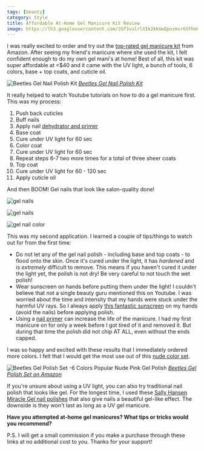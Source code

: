 ```yaml
---
tags: [beauty]
category: Style
title: Affordable At-Home Gel Manicure Kit Review
image: https://lh3.googleusercontent.com/2Gf3vulrlXIk2kkUwQpozmsrGtFhmO19KHWZFEODIn25T620pWn2sayDB551tsAFD_-YAvTYWrmgCN06u1ziw9Xki2XO9Uenr1tSb9zn6tFyDXZE5-pjKsacKjjguAV3-lUL6mCdMZ16pDv-R_CqykhoURV-jmgLORpOH6855BURBP06Ir2KQY7fC-oSV_IrVj9zS0CZPNMwjNGNj3kz3RO7Vi_FWu2BGjwEOcZOlcROgg2u_6sXnwRuyJ2uEuyUkehUaRZNMf_pPlBFOswF4pjRnujylgfMx9YpAHKpywyBVtG4sneHLh1dRA9CTfEdqMganhIdVH1JG953qcgrC0pK7n9GKKXBAoKu6AhQWDun2kqVxvipxtLvtKmoNs3KKbi-fUifDRZq_Bfqicdlw4hbZmum6JxgshxHuOOWqye5v5NLJgYSHprIHs9blMlEx7Or9GRmze4hfiOT3sqSeltNbRPz8p_WHgVGrrqUJtf4GFvsrvNbuZ7yaRtdm1_sbbUbAuQyCa3EvTFXcd79q-6PnZXdj2jZcZ1wmeEG4YnhKDjDK5vLffkvkUwCAjcoFka4W_h4D-YqCN2PoEEA1L-u3VYurvWmfjmLPN8miHDORyjQlNFFn5fw_lhAzNw9shSFwIHSvRUj9S5w82oYdqLSATqQsXxQTniHBVPvSsZkIrdU4YLLoZ0gtf5hFce0C00A8Fbz2v-04_fiVM6qo3Fzz91F6IxhQr233jIqNBEKSEFT6QeExRButNC0Rp0usf8mfm4WBXTKYWRrmL0=w738-h984-no?authuser=0
---
```


I was really excited to order and try out the [top-rated gel manicure kit](https://amzn.to/3j2Y08U) from Amazon. After seeing my friend's manicure where she used the kit, I felt confident enough to do my own gel mani's at home! Best of all, this kit was super affordable at <$40 and it came with the UV light, a bunch of tools, 6 colors, base + top coats, and cuticle oil.

![Beetles Gel Nail Polish Kit](https://m.media-amazon.com/images/I/71NXtfk55fL._AC_SL1490_.jpg)
*[Beetles Gel Nail Polish Kit](https://amzn.to/3j2Y08U)*

It really helped to watch Youtube tutorials on how to do a gel manicure first. This was my process:

1. Push back cuticles
2. Buff nails
3. Apply nail [dehydrator and primer](https://amzn.to/3fcwgxa)
4. Base coat
5. Cure under UV light for 60 sec
6. Color coat
7. Cure under UV light for 60 sec
8. Repeat steps 6-7 two more times for a total of three sheer coats
9. Top coat
10. Cure under UV light for 60 - 120 sec
11. Apply cuticle oil

And then BOOM! Gel nails that look like salon-quality done!

![gel nails](https://lh3.googleusercontent.com/2Gf3vulrlXIk2kkUwQpozmsrGtFhmO19KHWZFEODIn25T620pWn2sayDB551tsAFD_-YAvTYWrmgCN06u1ziw9Xki2XO9Uenr1tSb9zn6tFyDXZE5-pjKsacKjjguAV3-lUL6mCdMZ16pDv-R_CqykhoURV-jmgLORpOH6855BURBP06Ir2KQY7fC-oSV_IrVj9zS0CZPNMwjNGNj3kz3RO7Vi_FWu2BGjwEOcZOlcROgg2u_6sXnwRuyJ2uEuyUkehUaRZNMf_pPlBFOswF4pjRnujylgfMx9YpAHKpywyBVtG4sneHLh1dRA9CTfEdqMganhIdVH1JG953qcgrC0pK7n9GKKXBAoKu6AhQWDun2kqVxvipxtLvtKmoNs3KKbi-fUifDRZq_Bfqicdlw4hbZmum6JxgshxHuOOWqye5v5NLJgYSHprIHs9blMlEx7Or9GRmze4hfiOT3sqSeltNbRPz8p_WHgVGrrqUJtf4GFvsrvNbuZ7yaRtdm1_sbbUbAuQyCa3EvTFXcd79q-6PnZXdj2jZcZ1wmeEG4YnhKDjDK5vLffkvkUwCAjcoFka4W_h4D-YqCN2PoEEA1L-u3VYurvWmfjmLPN8miHDORyjQlNFFn5fw_lhAzNw9shSFwIHSvRUj9S5w82oYdqLSATqQsXxQTniHBVPvSsZkIrdU4YLLoZ0gtf5hFce0C00A8Fbz2v-04_fiVM6qo3Fzz91F6IxhQr233jIqNBEKSEFT6QeExRButNC0Rp0usf8mfm4WBXTKYWRrmL0=w738-h984-no?authuser=0)

![gel nails](https://lh3.googleusercontent.com/gZSh2xCBQzuORKKVYRCRp4DyCdJy4JHxcoJ1MNeBx573GzNusVAhLDB3Shl4cvcfSz6y3gYmtsBexoViIoBZwX-RmieyIi9TaLOqM4lmGAj5g3iXhM4hDcenzUzyY8qBZ5ppUmfVp2Be1Fe6HzgkaqwWUXs9w2QFlkyQmpXMYq76ID4V__38vAjWKQa7vwP9Dd-IyCmu4zKNoGWhmuZarnjqkkQi48dyTgNaa11CFoB706sCx_NU2EfEN3cdvbxTSqKMeR8YvLhZ1FXk-esJEoa6wtwKXOcuj0CLa2xxOJM5pntvuYmCnkZMOwpkX6eBh027Zw9Rn_KTeHJqxFLFbSe5EVdngwojRktJ1fOD_fyY46vbaU_MchdYZSQNAcp8y3I_LkpKvH1IBvM98WXR7HcBAuiK9A3ukwWF8LxlEfQEzXrXYYSxIyuUng0tEhBrgUSbh6aPOCQ1R1qn-JoPeQjj8e3Gb-kb0X4Ghjg38_CqOa6nAHNxu_eu9xk7xsGkR0LWyzSUakWsmqk5H7dEFDW7VyWHBMWcNh9UOeQRz-DCCNcI43GHxY0AybqntvP6ewUsXWSbMvq6Vf4ymiFeKkU4c0-nI4TQVocpOiy74-IiftkFlK8R6oXtUWeU62IUUZ2-9K3nwAdGZT5uAs_EAMDF4hF5QDfBa8Rg-IV-neMcW8Dh0mAg1QACtFHvf8KTdKe5GCsBKRSz3l9Pu8w7yKEJKaQeHArcXVI-4FjqzaIqgkXR3BliXJb68-PVFK3RpvLfgLkGD1diSUcWnWE=w738-h984-no?authuser=0)

![gel nail color](https://lh3.googleusercontent.com/p8qDNOtn1oYFLypZuygCk7GZUppkgh4r5wbPaG6KmrVMh86W1gj0xyZkcN0y0qAK_7dqCSKtQCy6g-FQag6_l_HCH1n20mE2uBSs5s9Sa1Qebc6162gKAWc5Lx1MY0LsSrWAJjVOlJhsakcWeUWxZbbQOkDAzQ8hWQ5u85ygBBOcMWeokc2-hWR-EgoDnh6CKiuGB0PdjUgdAVtD92FK0TFLOA03vROu4j5rX7Ri8I60g9aXe-hNOUuggLisGTFKBhJeaju9yu44xBNQJ4ElAzBjgueS50sRo08JeOlo7VZ26P4NCeEdRRJb1uQCnrmQVL2t1xK53TgPA-xrHOZ29oCghCiMm1GWeyosz7gLxGMTWLXJ0UUf8PkEQRVSaMXhRWRAT_bPRhGxrnLSj9JCPVbS1WrqPeeB7wtU2EZbc3mskT_PEJFJ3rUu3tvxnHN5fQfIIvkzKX0lGDwCr16L9Mw-lAXBDYVn3zF70Y1UMPcIPA99umMsbhCwe0s0qTOiYxVcLicN_gyxIUZKS6gNjm8hZcU80xxUG7jIJaQC1DKDk7mvgok4iEWWr0UsXVzsZevwlw37TjwZo7CF7ep3kPHaVtUzZE638x_2MNmvVbYcGhkhQePKIRTBaFSNjb-aRjruxjILep_d3LTNe091bPEzUYa_KHOapJyl4jYi15fkOTShBIHLLStuawzSdlcs_W2uToIo5kORT-mEXhhPBzNYKjbE6ZdvKCUHk69iIHlJHo9gX3hghE-98GQX6p4HHsNGa_8tNn6-z8reF1U=w738-h984-no?authuser=0)

This was my second application. I learned a couple of tips/things to watch out for from the first time:

- Do not let any of the gel nail polish - including base and top coats - to flood onto the skin. Once it's cured under the light, it has *hardened* and is *extremely* difficult to remove. This means if you haven't cured it under the light yet, the polish is not dry! Be very careful to not touch the wet polish!
- Wear sunscreen on hands before putting them under the light! I couldn't believe that not a single beauty guru mentioned this on Youtube. I was worried about the time and intensity that my hands were stuck under the harmful UV rays. So I always apply [this fantastic sunscreen](https://amzn.to/3l9B1vs) on my hands (avoid the nails) before applying polish.
- Using a [nail primer](https://amzn.to/3fcwgxa) can increase the life of the manicure. I had my first manicure on for only a week before I got tired of it and removed it. But during that time the polish did not chip AT ALL, even without the ends capped.

I was so happy and excited with these results that I immediately ordered more colors. I felt that I would get the most use out of this [nude color set](https://amzn.to/3lb5GZi).

![
Beetles Gel Polish Set -6 Colors Popular Nude Pink Gel Polish](https://m.media-amazon.com/images/I/61ovzJ8UiSL._AC_SL1200_.jpg)
*[
Beetles Gel Polish Set on Amazon](https://amzn.to/2TI8wJS)*

If you're unsure about using a UV light, you can also try traditional nail polish that looks like gel. For the longest time, I used these [Sally Hansen Miracle Gel nail polishes](https://amzn.to/3C9sEpQ) that also give nails a beautiful gel-like effect. The downside is they won't last as long as a UV gel manicure.

**Have you attempted at-home gel manicures? What tips or tricks would you recommend?**

P.S. I will get a small commission if you make a purchase through these links at no additional cost to you. Thanks for your support!
